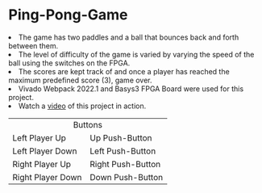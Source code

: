 # Ping-Pong-Game
<p>
<li> The game has two paddles and a ball that bounces back and forth between them. </li>
<li> The level of difficulty of the game is varied by varying the speed of the ball using the switches on the FPGA. </li>
<li> The scores are kept track of and once a player has reached the maximum predefined score (3), game over. </li>
<li> Vivado Webpack 2022.1 and Basys3 FPGA Board were used for this project. </li>
<li> Watch a <a href="https://drive.google.com/file/d/1oTLfYGoSyVsMGFF4oRz1o5AdNrbWSLrX/view?usp=sharing">video</a> of this project in action. </li>
</p>

<p>
<table>
<tr>
<td colspan = "2" align = "center">Buttons</td>
</tr>
<tr>
<td>Left Player Up</td>
<td>Up Push-Button</td>
<tr>
    
<tr>
<td>Left Player Down</td>
<td>Left Push-Button</td>
<tr>
    
<tr>
<td>Right Player Up</td>
<td>Right Push-Button</td>
<tr>
    
<tr>
<td>Right Player Down</td>
<td>Down Push-Button</td>
<tr>
</table>
</p>
